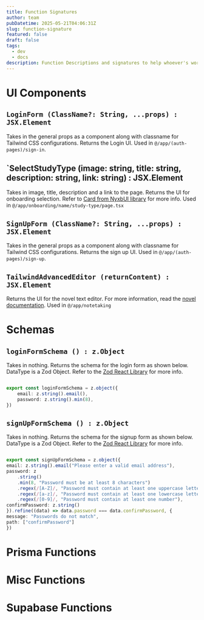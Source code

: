 ```yaml
---
title: Function Signatures
author: team
pubDatetime: 2025-05-21T04:06:31Z
slug: function-signature
featured: false
draft: false
tags:
  - dev
  - docs
description: Function Descriptions and signatures to help whoever's working on stuff.
---
```


# UI Components

## `LoginForm (ClassName?: String, ...props) : JSX.Element`

Takes in the general props as a component along with classname for Tailwind CSS configurations. Returns the Login UI. Used in `@/app/(auth-pages)/sign-in`.

## `SelectStudyType (image: string, title: string, description: string, link: string) : JSX.Element

Takes in image, title, description and a link to the page. Returns the UI for onboarding selection. Refer to [Card from NyxbUI library](https://nyxbui.design/docs/components/card) for more info. Used in `@/app/onboarding/name/study-type/page.tsx`

## `SignUpForm (ClassName?: String, ...props) : JSX.Element`

Takes in the general props as a component along with classname for Tailwind CSS configurations. Returns the sign up UI. Used in `@/app/(auth-pages)/sign-up`.

## `TailwindAdvancedEditor (returnContent) : JSX.Element`

Returns the UI for the novel text editor. For more information, read the [novel documentation](https://novel.sh/docs/introduction). Used in `@/app/notetaking`

# Schemas

## `loginFormSchema () : z.Object`

Takes in nothing. Returns the schema for the login form as shown below. DataType is a Zod Object. Refer to the [Zod React Library](https://zod.dev/) for more info.

```ts

export const loginFormSchema = z.object({
    email: z.string().email(),
    password: z.string().min(8),
})

```

## `signUpFormSchema () : z.Object`

Takes in nothing. Returns the schema for the signup form as shown below. DataType is a Zod Object. Refer to the [Zod React Library](https://zod.dev/) for more info.

```ts

export const signUpFormSchema = z.object({
email: z.string().email("Please enter a valid email address"),
password: z
    .string()
    .min(8, "Password must be at least 8 characters")
    .regex(/[A-Z]/, "Password must contain at least one uppercase letter")
    .regex(/[a-z]/, "Password must contain at least one lowercase letter")
    .regex(/[0-9]/, "Password must contain at least one number"),
confirmPassword: z.string()
}).refine((data) => data.password === data.confirmPassword, {
message: "Passwords do not match",
path: ["confirmPassword"]
})

```



# Prisma Functions



# Misc Functions



# Supabase Functions
```

